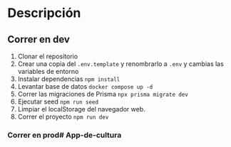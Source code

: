 # Descripción

## Correr en dev

1. Clonar el repositorio
2. Crear una copia del `.env.template` y renombrarlo a `.env` y cambias las variables de entorno
3. Instalar dependencias `npm install`
4. Levantar base de datos `docker compose up -d`
5. Correr las migraciones de Prisma `npx prisma migrate dev`
6. Ejecutar seed `npm run seed`
7. Limpiar el localStorage del navegador web.
8. Correr el proyecto `npm run dev`

### Correr en prod#   A p p - d e - c u l t u r a  
 